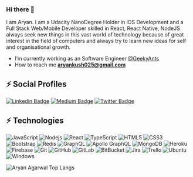 ### Hi there 👋

I am Aryan. I am a Udacity NanoDegree Holder in iOS Development and a Full Stack Web/Mobile Developer skilled in React, React Native, NodeJS always seek new things in this vast world of technology because of great interest in the field of computers and always try to learn new ideas for self and organisational growth.


- I’m currently working as an Software Engineer [@GeekyAnts](https://geekyants.com/aryan-agarwal)
- How to reach me **aryankush025@gmail.com**

## ⚡ Social Profiles

[![Linkedin Badge](https://img.shields.io/badge/-aryankush25-blue?style=flat-square&logo=Linkedin&logoColor=white&link=https://www.linkedin.com/in/aryankush25/)](https://www.linkedin.com/in/aryankush25/)
[![Medium Badge](https://img.shields.io/badge/-@aryankush25-03a57a?style=flat-square&labelColor=000000&logo=Medium&link=https://medium.com/@aryankush25/)](https://medium.com/@aryankush25)
[![Twitter Badge](https://img.shields.io/badge/-@aryankush25-15202B?style=flat-square&labelColor=white&logo=Twitter&link=https://twitter.com/aryankush25)](https://twitter.com/aryankush25)

## ⚡ Technologies

![JavaScript](https://img.shields.io/badge/-JavaScript-black?style=flat-square&logo=javascript)
![Nodejs](https://img.shields.io/badge/-Nodejs-black?style=flat-square&logo=Node.js)
![React](https://img.shields.io/badge/-React-black?style=flat-square&logo=react)
![TypeScript](https://img.shields.io/badge/-TypeScript-007ACC?style=flat-square&logo=typescript)
![HTML5](https://img.shields.io/badge/-HTML5-E34F26?style=flat-square&logo=html5&logoColor=white)
![CSS3](https://img.shields.io/badge/-CSS3-1572B6?style=flat-square&logo=css3)
![Bootstrap](https://img.shields.io/badge/-Bootstrap-563D7C?style=flat-square&logo=bootstrap)
![Redis](https://img.shields.io/badge/-Redis-black?style=flat-square&logo=Redis)
![GraphQL](https://img.shields.io/badge/-GraphQL-E10098?style=flat-square&logo=graphql)
![Apollo GraphQL](https://img.shields.io/badge/-Apollo%20GraphQL-311C87?style=flat-square&logo=apollo-graphql)
![MongoDB](https://img.shields.io/badge/-MongoDB-black?style=flat-square&logo=mongodb)
![Heroku](https://img.shields.io/badge/-Heroku-430098?style=flat-square&logo=heroku)
![Firebase](https://img.shields.io/badge/-Firebase-black?style=flat-square&logo=firebase)
![Git](https://img.shields.io/badge/-Git-black?style=flat-square&logo=git)
![GitHub](https://img.shields.io/badge/-GitHub-181717?style=flat-square&logo=github)
![GitLab](https://img.shields.io/badge/-GitLab-FCA121?style=flat-square&logo=gitlab)
![BitBucket](https://img.shields.io/badge/-BitBucket-darkblue?style=flat-square&logo=bitbucket)
![Jira](https://img.shields.io/badge/-jira-black?style=flat-square&logo=jira)
![Trello](https://img.shields.io/badge/-Trello-black?style=flat-square&logo=trello)
![Ubuntu](https://img.shields.io/badge/-Ubuntu-black?style=flat-square&logo=ubuntu)
![Windows](https://img.shields.io/badge/-Windows-black?style=flat-square&logo=windows)

<p><img align="left" src="https://github-readme-stats.vercel.app/api/top-langs/?username=aryankush25&layout=compact&hide=html" alt="Aryan Agarwal Top Langs" /></p>
